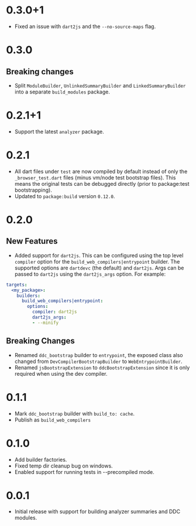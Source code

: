 # 0.3.0+1

- Fixed an issue with `dart2js` and the `--no-source-maps` flag.

# 0.3.0

## Breaking changes

- Split `ModuleBuilder`, `UnlinkedSummaryBuilder` and `LinkedSummaryBuilder`
  into a separate `build_modules` package.

# 0.2.1+1

- Support the latest `analyzer` package.

# 0.2.1

- All dart files under `test` are now compiled by default instead of only the
  `_browser_test.dart` files (minus vm/node test bootstrap files). This means
  the original tests can be debugged directly (prior to package:test
  bootstrapping).
- Updated to `package:build` version `0.12.0`.

# 0.2.0

## New Features

- Added support for `dart2js`. This can be configured using the top level
  `compiler` option for the `build_web_compilers|entrypoint` builder. The
  supported options are `dartdevc` (the default) and `dart2js`. Args can be
  passed to `dart2js` using the `dart2js_args` option. For example:

```yaml
targets:
  <my_package>:
    builders:
      build_web_compilers|entrypoint:
        options:
          compiler: dart2js
          dart2js_args:
          - --minify
```

## Breaking Changes

- Renamed `ddc_bootstrap` builder to `entrypoint`, the exposed class also
  changed from `DevCompilerBootstrapBuilder` to `WebEntrypointBuilder`.
- Renamed `jsBootstrapExtension` to `ddcBootstrapExtension` since it is only
  required when using the dev compiler.

# 0.1.1

- Mark `ddc_bootstrap` builder with `build_to: cache`.
- Publish as `build_web_compilers`

# 0.1.0

- Add builder factories.
- Fixed temp dir cleanup bug on windows.
- Enabled support for running tests in --precompiled mode.

# 0.0.1

- Initial release with support for building analyzer summaries and DDC modules.
